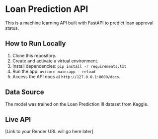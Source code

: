 # Loan Prediction API

This is a machine learning API built with FastAPI to predict loan approval status.

## How to Run Locally

1.  Clone this repository.
2.  Create and activate a virtual environment.
3.  Install dependencies: `pip install -r requirements.txt`
4.  Run the app: `uvicorn main:app --reload`
5.  Access the API docs at `http://127.0.0.1:8000/docs`.

## Data Source

The model was trained on the Loan Prediction III dataset from Kaggle.

## Live API

[Link to your Render URL will go here later]